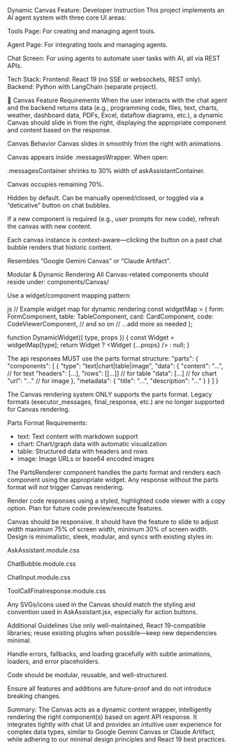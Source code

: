 Dynamic Canvas Feature: Developer Instruction
This project implements an AI agent system with three core UI areas:

Tools Page: For creating and managing agent tools.

Agent Page: For integrating tools and managing agents.

Chat Screen: For using agents to automate user tasks with AI, all via REST APIs.

Tech Stack:
Frontend: React 19 (no SSE or websockets, REST only).
Backend: Python with LangChain (separate project).

🎯 Canvas Feature Requirements
When the user interacts with the chat agent and the backend returns data (e.g., programming code, files, text, charts, weather, dashboard data, PDFs, Excel, dataflow diagrams, etc.), a dynamic Canvas should slide in from the right, displaying the appropriate component and content based on the response.

Canvas Behavior
Canvas slides in smoothly from the right with animations.

Canvas appears inside .messagesWrapper. When open:

.messagesContainer shrinks to 30% width of askAssistantContainer.

Canvas occupies remaining 70%.

Hidden by default. Can be manually opened/closed, or toggled via a “deticative” button on chat bubbles.

If a new component is required (e.g., user prompts for new code), refresh the canvas with new content.

Each canvas instance is context-aware—clicking the button on a past chat bubble renders that historic content.

Resembles “Google Gemini Canvas” or “Claude Artifact”.

Modular & Dynamic Rendering
All Canvas-related components should reside under:
components/Canvas/

Use a widget/component mapping pattern:

js
// Example widget map for dynamic rendering
const widgetMap = {
  form: FormComponent,
  table: TableComponent,
  card: CardComponent,
  code: CodeViewerComponent,    // and so on
  // ...add more as needed
};

function DynamicWidget({ type, props }) {
  const Widget = widgetMap[type];
  return Widget ? <Widget {...props} /> : null;
}

The api responses MUST use the parts format structure:
"parts": {
  "components": [
    {
      "type": "text|chart|table|image",
      "data": {
        "content": "...", // for text
        "headers": [...], "rows": [[...]] // for table
        "data": [...] // for chart
        "url": "..." // for image
      },
      "metadata": {
        "title": "...",
        "description": "..."
      }
    }
  ]
}

The Canvas rendering system ONLY supports the parts format. Legacy formats (executor_messages, final_response, etc.) are no longer supported for Canvas rendering.

Parts Format Requirements:
- text: Text content with markdown support
- chart: Chart/graph data with automatic visualization
- table: Structured data with headers and rows
- image: Image URLs or base64 encoded images

The PartsRenderer component handles the parts format and renders each component using the appropriate widget. Any response without the parts format will not trigger Canvas rendering.

Render code responses using a styled, highlighted code viewer with a copy option. Plan for future code preview/execute features.

Canvas should be responsive. It should have the feature to slide to adjust width maximum 75% of screen width, minimum 30% of screen width.
Design is minimalistic, sleek, modular, and syncs with existing styles in:

AskAssistant.module.css

ChatBubble.module.css

ChatInput.module.css

ToolCallFinalresponse.module.css

Any SVGs/icons used in the Canvas should match the styling and convention used in AskAssistant.jsx, especially for action buttons.

Additional Guidelines
Use only well-maintained, React 19-compatible libraries; reuse existing plugins when possible—keep new dependencies minimal.

Handle errors, fallbacks, and loading gracefully with subtle animations, loaders, and error placeholders.

Code should be modular, reusable, and well-structured.

Ensure all features and additions are future-proof and do not introduce breaking changes.

Summary:
The Canvas acts as a dynamic content wrapper, intelligently rendering the right component(s) based on agent API response. It integrates tightly with chat UI and provides an intuitive user experience for complex data types, similar to Google Gemini Canvas or Claude Artifact, while adhering to our minimal design principles and React 19 best practices.
